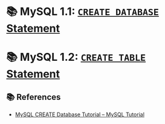 
# 📚 MySQL 1.1: [`CREATE DATABASE` Statement](./createdb.md)
# 📚 MySQL 1.2: [`CREATE TABLE` Statement](./createtb.md)

## 📚 References

- [MySQL CREATE Database Tutorial – MySQL Tutorial](https://www.mysqltutorial.org/mysql-administration/mysqladmin-create-database/)
